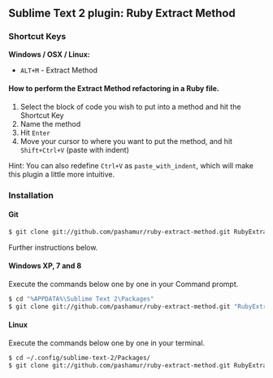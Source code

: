 ## Sublime Text 2 plugin: Ruby Extract Method



### Shortcut Keys

**Windows / OSX / Linux:**

 * `ALT+M` - Extract Method

#### How to perform the Extract Method refactoring in a Ruby file.
1. Select the block of code you wish to put into a method and hit the Shortcut Key
2. Name the method
3. Hit `Enter`
4. Move your cursor to where you want to put the method, and hit `Shift+Ctrl+V` (paste with indent)

Hint: You can also redefine `Ctrl+V` as `paste_with_indent`, which will make this plugin a little more intuitive.

### Installation

#### Git

``` bash
$ git clone git://github.com/pashamur/ruby-extract-method.git RubyExtractMethod
```

Further instructions below.

#### Windows XP, 7 and 8
Execute the commands below one by one in your Command prompt.

``` bash
$ cd "%APPDATA%\Sublime Text 2\Packages"
$ git clone git://github.com/pashamur/ruby-extract-method.git "RubyExtractMethod"
```

#### Linux
Execute the commands below one by one in your terminal.

``` bash
$ cd ~/.config/sublime-text-2/Packages/
$ git clone git://github.com/pashamur/ruby-extract-method.git RubyExtractMethod
```
